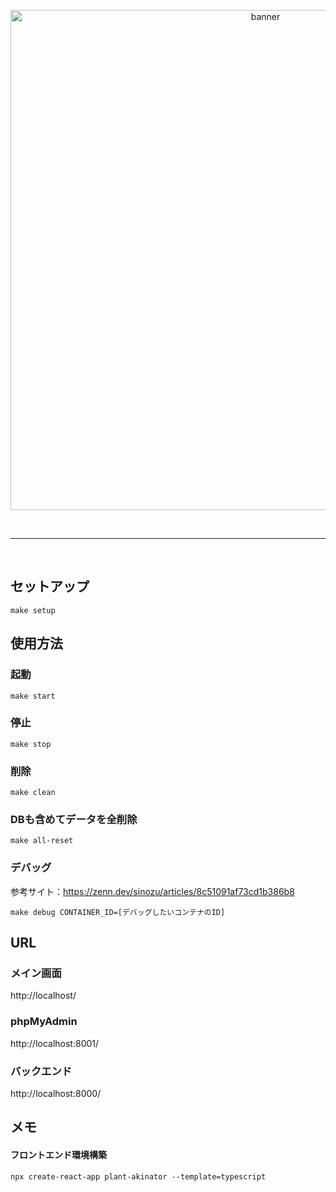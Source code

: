 <p align="center">
<img width="800" alt="banner" src="https://user-images.githubusercontent.com/74450836/235341201-1bbf55b6-e049-46c2-ba16-dfdfe2787d87.png">
</p>
<br/>

----

<br/>

## セットアップ
```
make setup
```

## 使用方法
### 起動
```
make start
```

### 停止
```
make stop
```

### 削除
```
make clean
```

### DBも含めてデータを全削除
```
make all-reset
```

### デバッグ
参考サイト：https://zenn.dev/sinozu/articles/8c51091af73cd1b386b8
```
make debug CONTAINER_ID=[デバッグしたいコンテナのID]
```

## URL
### メイン画面
http://localhost/

### phpMyAdmin
http://localhost:8001/

### バックエンド
http://localhost:8000/


<!-- ## 使用方法
```
python backend\main.py
cd frontend
npm start
``` -->

## メモ
#### フロントエンド環境構築
```
npx create-react-app plant-akinator --template=typescript
```
